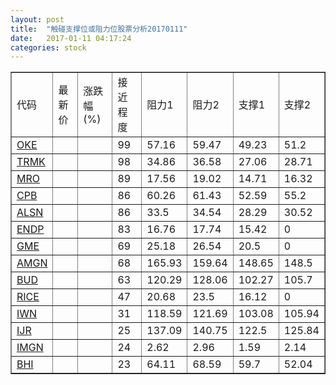 ```yaml
---
layout: post
title:  "触碰支撑位或阻力位股票分析20170111"
date:   2017-01-11 04:17:24
categories: stock
---
```

<script type="text/javascript">
var stockList = []
stockList.push('gb_oke');
stockList.push('gb_trmk');
stockList.push('gb_mro');
stockList.push('gb_cpb');
stockList.push('gb_alsn');
stockList.push('gb_endp');
stockList.push('gb_gme');
stockList.push('gb_amgn');
stockList.push('gb_bud');
stockList.push('gb_rice');
stockList.push('gb_iwn');
stockList.push('gb_ijr');
stockList.push('gb_imgn');
stockList.push('gb_bhi');
</script>
<table border="1">
 <tr>
 <td>代码</td>
 <td>最新价</td>
 <td>涨跌幅(%)</td>
 <td>接近程度</td>
 <td>阻力1</td>
 <td>阻力2</td>
 <td>支撑1</td>
 <td>支撑2</td>
</tr>
  <tr id="oke" class="red">
  <td><a href="http://stock.finance.sina.com.cn/usstock/quotes/OKE.html" target="_blank">OKE</a></td><td></td><td></td><td>99</td><td>57.16</td><td>59.47</td><td>49.23</td><td>51.2</td></tr>
  <tr id="trmk" class="red">
  <td><a href="http://stock.finance.sina.com.cn/usstock/quotes/TRMK.html" target="_blank">TRMK</a></td><td></td><td></td><td>98</td><td>34.86</td><td>36.58</td><td>27.06</td><td>28.71</td></tr>
  <tr id="mro" class="red">
  <td><a href="http://stock.finance.sina.com.cn/usstock/quotes/MRO.html" target="_blank">MRO</a></td><td></td><td></td><td>89</td><td>17.56</td><td>19.02</td><td>14.71</td><td>16.32</td></tr>
  <tr id="cpb" class="red">
  <td><a href="http://stock.finance.sina.com.cn/usstock/quotes/CPB.html" target="_blank">CPB</a></td><td></td><td></td><td>86</td><td>60.26</td><td>61.43</td><td>52.59</td><td>55.2</td></tr>
  <tr id="alsn" class="red">
  <td><a href="http://stock.finance.sina.com.cn/usstock/quotes/ALSN.html" target="_blank">ALSN</a></td><td></td><td></td><td>86</td><td>33.5</td><td>34.54</td><td>28.29</td><td>30.52</td></tr>
  <tr id="endp" class="red">
  <td><a href="http://stock.finance.sina.com.cn/usstock/quotes/ENDP.html" target="_blank">ENDP</a></td><td></td><td></td><td>83</td><td>16.76</td><td>17.74</td><td>15.42</td><td>0</td></tr>
  <tr id="gme" class="red">
  <td><a href="http://stock.finance.sina.com.cn/usstock/quotes/GME.html" target="_blank">GME</a></td><td></td><td></td><td>69</td><td>25.18</td><td>26.54</td><td>20.5</td><td>0</td></tr>
  <tr id="amgn" class="red">
  <td><a href="http://stock.finance.sina.com.cn/usstock/quotes/AMGN.html" target="_blank">AMGN</a></td><td></td><td></td><td>68</td><td>165.93</td><td>159.64</td><td>148.65</td><td>148.5</td></tr>
  <tr id="bud" class="green">
  <td><a href="http://stock.finance.sina.com.cn/usstock/quotes/BUD.html" target="_blank">BUD</a></td><td></td><td></td><td>63</td><td>120.29</td><td>128.06</td><td>102.27</td><td>105.7</td></tr>
  <tr id="rice" class="red">
  <td><a href="http://stock.finance.sina.com.cn/usstock/quotes/RICE.html" target="_blank">RICE</a></td><td></td><td></td><td>47</td><td>20.68</td><td>23.5</td><td>16.12</td><td>0</td></tr>
  <tr id="iwn" class="green">
  <td><a href="http://stock.finance.sina.com.cn/usstock/quotes/IWN.html" target="_blank">IWN</a></td><td></td><td></td><td>31</td><td>118.59</td><td>121.69</td><td>103.08</td><td>105.94</td></tr>
  <tr id="ijr" class="green">
  <td><a href="http://stock.finance.sina.com.cn/usstock/quotes/IJR.html" target="_blank">IJR</a></td><td></td><td></td><td>25</td><td>137.09</td><td>140.75</td><td>122.5</td><td>125.84</td></tr>
  <tr id="imgn" class="red">
  <td><a href="http://stock.finance.sina.com.cn/usstock/quotes/IMGN.html" target="_blank">IMGN</a></td><td></td><td></td><td>24</td><td>2.62</td><td>2.96</td><td>1.59</td><td>2.14</td></tr>
  <tr id="bhi" class="red">
  <td><a href="http://stock.finance.sina.com.cn/usstock/quotes/BHI.html" target="_blank">BHI</a></td><td></td><td></td><td>23</td><td>64.11</td><td>68.59</td><td>59.7</td><td>52.04</td></tr>
</table>
